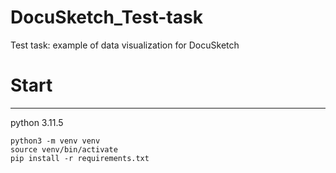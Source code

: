 # DocuSketch_Test-task
Test task: example of data visualization for DocuSketch 

# Start
***
python 3.11.5
```
python3 -m venv venv
source venv/bin/activate
pip install -r requirements.txt
``` 
